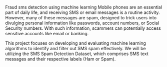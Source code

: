 Fraud sms detection using machine learning
Mobile phones are an essential part of daily life, and receiving SMS or email messages is a routine activity. However, many of these messages are spam, designed to trick users into divulging personal information like passwords, account numbers, or Social Security numbers. With such information, scammers can potentially access sensitive accounts like email or banking.

This project focuses on developing and evaluating machine learning algorithms  to identify and filter out SMS spam effectively.
We will be utilizing the SMS Spam Detection Dataset, which comprises SMS text messages and their respective labels (Ham or Spam).
